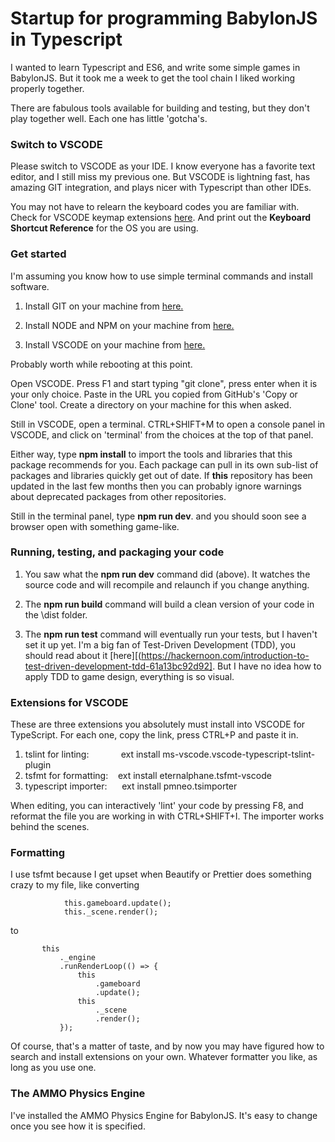 # Startup for programming BabylonJS in Typescript

I wanted to learn Typescript and ES6, and write some simple games in BabylonJS.  But it took me a week to get the tool chain I liked working properly together.

There are fabulous tools available for building and testing, but they don't play together well.  Each one has little 'gotcha's.


### Switch to VSCODE

Please switch to VSCODE as your IDE.  I know everyone has a favorite text editor, and I still miss my previous one.  But VSCODE is lightning fast, has amazing GIT integration, and plays nicer with Typescript than other IDEs.

You may not have to relearn the keyboard codes you are familiar with. Check for VSCODE keymap extensions [here](https://code.visualstudio.com/docs/getstarted/keybindings#_keymap-extensions).  And print out the **Keyboard Shortcut Reference** for the OS you are using.



### Get started

I'm assuming you know how to use simple terminal commands and install software.

1. Install GIT on your machine from [here.](https://git-scm.com/)

2. Install NODE and NPM on your machine from [here.](https://nodejs.org/en/)

3. Install VSCODE on your machine from [here.](https://code.visualstudio.com/)


Probably worth while rebooting at this point.

Open VSCODE.  Press F1 and start typing "git clone", press enter when it is your only choice.  Paste in the URL you copied from GitHub's 'Copy or Clone' tool.  Create a directory on your machine for this when asked.

Still in VSCODE, open a terminal.  CTRL+SHIFT+M to open a console panel in VSCODE, and click on 'terminal' from the choices at the top of that panel.

Either way, type **npm install** to import the tools and libraries that this package recommends for you.  Each package can pull in its own sub-list of packages and libraries quickly get out of date.  If **this** repository has been updated in the last few months then you can probably ignore warnings about deprecated packages from other repositories.

Still in the terminal panel, type **npm run dev**. and you should soon see a browser open with something game-like.

### Running, testing, and packaging your code

1. You saw what the **npm run dev** command did (above).  It watches the source code and will recompile and relaunch if you change anything.

2. The **npm run build** command will build a clean version of your code in the \dist folder.  

3. The **npm run test** command will eventually run your tests, but I haven't set it up yet.  I'm a big fan of Test-Driven Development (TDD), you should read about it [here][(https://hackernoon.com/introduction-to-test-driven-development-tdd-61a13bc92d92].  But I have no idea how to apply TDD to game design, everything is so visual.




### Extensions for VSCODE

These are three extensions you absolutely must install into VSCODE for TypeScript.  For each one, copy the link, press CTRL+P and paste it in.

1.  tslint for linting: &nbsp;&nbsp;&nbsp;&nbsp;&nbsp;&nbsp;&nbsp;&nbsp;&nbsp;&nbsp;&nbsp; ext install ms-vscode.vscode-typescript-tslint-plugin
2.  tsfmt for formatting:  &nbsp;&nbsp;&nbsp;ext install eternalphane.tsfmt-vscode
3.  typescript importer:  &nbsp;&nbsp;&nbsp;&nbsp;&nbsp;ext install pmneo.tsimporter

When editing, you can interactively 'lint' your code by pressing F8, and reformat the file you are working in with CTRL+SHIFT+I. The importer works behind the scenes.



### Formatting

I use tsfmt because I get upset when Beautify or Prettier does something crazy to my file, like converting

```        this._engine.runRenderLoop(() => {
            this.gameboard.update();
            this._scene.render();
```
to
 ```       // run the render loop
        this
            ._engine
            .runRenderLoop(() => {
                this
                    .gameboard
                    .update();
                this
                    ._scene
                    .render();
            });
```
Of course, that's a matter of taste, and by now you may have figured how to search and install extensions on your own.  Whatever formatter you like, as long as you use one.



### The AMMO Physics Engine

I've installed the AMMO Physics Engine for BabylonJS.  It's easy to change once you see how it is specified.